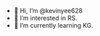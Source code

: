 - 👋 Hi, I’m @kevinyee628
- 👀 I’m interested in RS.
- 🌱 I’m currently learning KG.

<!---
kevinyee628/kevinyee628 is a ✨ special ✨ repository because its `README.md` (this file) appears on your GitHub profile.
You can click the Preview link to take a look at your changes.
--->
